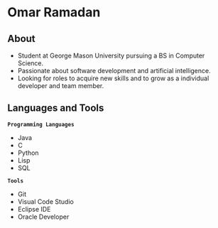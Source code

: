# Omar Ramadan

## About

 - Student at George Mason University pursuing a BS in Computer Science.
 - Passionate about software development and artificial intelligence.
 - Looking for roles to acquire new skills and to grow as a individual developer and team member.

## Languages and Tools

**`Programming Languages`**
- Java
- C
- Python
- Lisp
- SQL

**`Tools`**
- Git
- Visual Code Studio
- Eclipse IDE
- Oracle Developer

